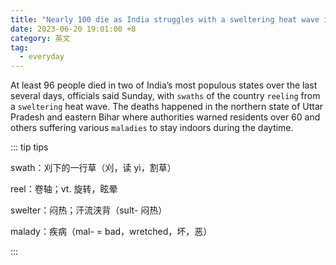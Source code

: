 ```yaml
---
title: "Nearly 100 die as India struggles with a sweltering heat wave in 2 most populous states"
date: 2023-06-20 19:01:00 +8
category: 英文
tag:
  - everyday
---
```


At least 96 people died in two of India’s most populous states over the last several days, officials said Sunday, with `swaths` of the country `reeling` from a `sweltering` heat wave. The deaths happened in the northern state of Uttar Pradesh and eastern Bihar where authorities warned residents over 60 and others suffering various `maladies` to stay indoors during the daytime.

::: tip tips

swath：刈下的一行草（刈，读 yì，割草）

reel：卷轴；vt. 旋转，眩晕

swelter：闷热；汗流浃背（sult- 闷热）

malady：疾病（mal- = bad，wretched，坏，恶）

:::

